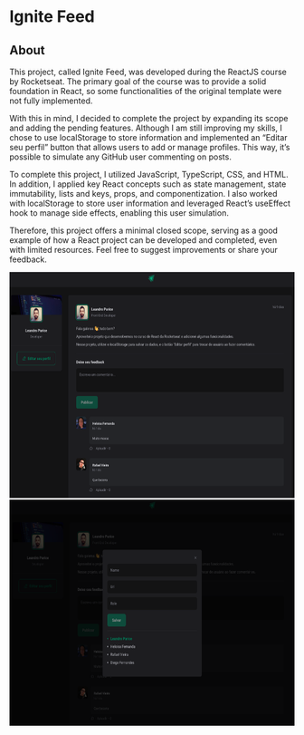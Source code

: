 # Ignite Feed

## About

This project, called Ignite Feed, was developed during the ReactJS course by Rocketseat. The primary goal of the course was to provide a solid foundation in React, so some functionalities of the original template were not fully implemented.

With this in mind, I decided to complete the project by expanding its scope and adding the pending features. Although I am still improving my skills, I chose to use localStorage to store information and implemented an “Editar seu perfil” button that allows users to add or manage profiles. This way, it’s possible to simulate any GitHub user commenting on posts.

To complete this project, I utilized JavaScript, TypeScript, CSS, and HTML. In addition, I applied key React concepts such as state management, state immutability, lists and keys, props, and componentization. I also worked with localStorage to store user information and leveraged React’s useEffect hook to manage side effects, enabling this user simulation.

Therefore, this project offers a minimal closed scope, serving as a good example of how a React project can be developed and completed, even with limited resources. Feel free to suggest improvements or share your feedback.

<img height="399" src="src/assets/screenshot-1.png" alt="Ignite Feed" />
<img height="399" src="src/assets/screenshot-2.png" alt="Gerenciar usuários" />
